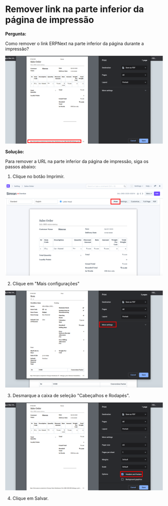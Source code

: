 # Remover link na parte inferior da página de impressão


**Pergunta:**


Como remover o link ERPNext na parte inferior da página durante a impressão?


![](/files/tlLa26R.png)


**Solução:**


Para remover a URL na parte inferior da página de impressão, siga os passos abaixo:


1) Clique no botão Imprimir.


![](/files/eoC7IPh.png)


2) Clique em "Mais configurações"


![](/files/Sq2FLq9.png)


3) Desmarque a caixa de seleção "Cabeçalhos e Rodapés".


![](/files/7dhAunS.png)


4) Clique em Salvar.

